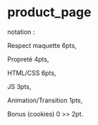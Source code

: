 # product_page

notation : 

Respect maquette 6pts,

Propreté 4pts,

HTML/CSS 6pts,

JS 3pts,

Animation/Transition 1pts,

Bonus (cookies) 0 >> 2pt.